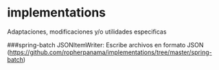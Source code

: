 # implementations
Adaptaciones, modificaciones y/o utilidades especificas

###spring-batch
JSONItemWriter: Escribe archivos en formato JSON (https://github.com/ropherpanama/implementations/tree/master/spring-batch)
